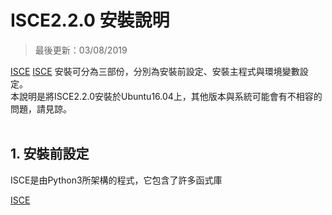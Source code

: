 # ISCE2.2.0 安裝說明

>最後更新：03/08/2019


[ISCE](https://github.com/isce-framework/isce2)
[ISCE](https://github.com/isce-framework/isce2) 安裝可分為三部份，分別為安裝前設定、安裝主程式與環境變數設定。<br>
本說明是將ISCE2.2.0安裝於Ubuntu16.04上，其他版本與系統可能會有不相容的問題，請見諒。
<br><br>

## 1. 安裝前設定 
ISCE是由Python3所架構的程式，它包含了許多函式庫

[ISCE](https://github.com/isce-framework/isce2)




